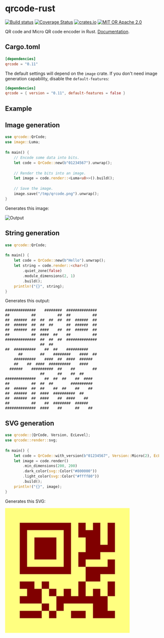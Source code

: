 qrcode-rust
===========

[![Build status](https://travis-ci.org/kennytm/qrcode-rust.svg?branch=master)](https://travis-ci.org/kennytm/qrcode-rust)
[![Coverage Status](https://coveralls.io/repos/github/kennytm/qrcode-rust/badge.svg?branch=coveralls)](https://coveralls.io/github/kennytm/qrcode-rust?branch=coveralls)
[![crates.io](https://img.shields.io/crates/v/qrcode.svg)](https://crates.io/crates/qrcode)
[![MIT OR Apache 2.0](https://img.shields.io/badge/license-MIT%20%2f%20Apache%202.0-blue.svg)](./LICENSE-APACHE.txt)

QR code and Micro QR code encoder in Rust. [Documentation](https://docs.rs/qrcode).

Cargo.toml
----------

```toml
[dependencies]
qrcode = "0.11"
```

The default settings will depend on the `image` crate. If you don't need image generation capability, disable the `default-features`:

```toml
[dependencies]
qrcode = { version = "0.11", default-features = false }
```

Example
-------

## Image generation

```rust
use qrcode::QrCode;
use image::Luma;

fn main() {
    // Encode some data into bits.
    let code = QrCode::new(b"01234567").unwrap();

    // Render the bits into an image.
    let image = code.render::<Luma<u8>>().build();

    // Save the image.
    image.save("/tmp/qrcode.png").unwrap();
}
```

Generates this image:

![Output](src/test_annex_i_qr_as_image.png)

## String generation

```rust
use qrcode::QrCode;

fn main() {
    let code = QrCode::new(b"Hello").unwrap();
    let string = code.render::<char>()
        .quiet_zone(false)
        .module_dimensions(2, 1)
        .build();
    println!("{}", string);
}
```

Generates this output:

```none
##############    ########  ##############
##          ##          ##  ##          ##
##  ######  ##  ##  ##  ##  ##  ######  ##
##  ######  ##  ##  ##      ##  ######  ##
##  ######  ##  ####    ##  ##  ######  ##
##          ##  ####  ##    ##          ##
##############  ##  ##  ##  ##############
                ##  ##
##  ##########    ##  ##    ##########
      ##        ##    ########    ####  ##
    ##########    ####  ##  ####  ######
    ##    ##  ####  ##########    ####
  ######    ##########  ##    ##        ##
                ##      ##    ##  ##
##############    ##  ##  ##    ##  ####
##          ##  ##  ##        ##########
##  ######  ##  ##    ##  ##    ##    ##
##  ######  ##  ####  ##########  ##
##  ######  ##  ####    ##  ####    ##
##          ##    ##  ########  ######
##############  ####    ##      ##    ##
```

## SVG generation

```rust
use qrcode::{QrCode, Version, EcLevel};
use qrcode::render::svg;

fn main() {
    let code = QrCode::with_version(b"01234567", Version::Micro(2), EcLevel::L).unwrap();
    let image = code.render()
        .min_dimensions(200, 200)
        .dark_color(svg::Color("#800000"))
        .light_color(svg::Color("#ffff80"))
        .build();
    println!("{}", image);
}
```

Generates this SVG:

[![Output](src/test_annex_i_micro_qr_as_svg.svg)](src/test_annex_i_micro_qr_as_svg.svg)
